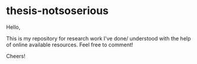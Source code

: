 # thesis-notsoserious

Hello,

This is my repository for research work I've done/ understood with the help of online available resources. Feel free to comment!

Cheers!
